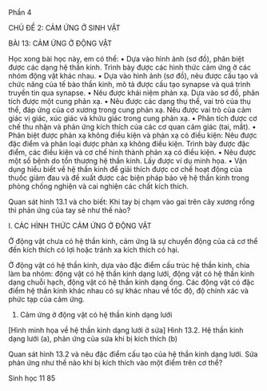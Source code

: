 Phần 4

CHỦ ĐỀ 2: CẢM ỨNG Ở SINH VẬT

BÀI 13: CẢM ỨNG Ở ĐỘNG VẬT

Học xong bài học này, em có thể:
• Dựa vào hình ảnh (sơ đồ), phân biệt được các dạng hệ thần kinh. Trình bày được các hình thức cảm ứng ở các nhóm động vật khác nhau.
• Dựa vào hình ảnh (sơ đồ), nêu được cấu tạo và chức năng của tế bào thần kinh, mô tả được cấu tạo synapse và quá trình truyền tin qua synapse.
• Nêu được khái niệm phản xạ. Dựa vào sơ đồ, phân tích được một cung phản xạ.
• Nêu được các dạng thụ thể, vai trò của thụ thể, đáp ứng của cơ xương trong cung phản xạ. Nêu được vai trò của cảm giác vị giác, xúc giác và khứu giác trong cung phản xạ.
• Phân tích được cơ chế thu nhận và phản ứng kích thích của các cơ quan cảm giác (tai, mắt).
• Phân biệt được phản xạ không điều kiện và phản xạ có điều kiện: Nêu được đặc điểm và phân loại được phản xạ không điều kiện. Trình bày được đặc điểm, các điều kiện và cơ chế hình thành phản xạ có điều kiện.
• Nêu được một số bệnh do tổn thương hệ thần kinh. Lấy được ví dụ minh họa.
• Vận dụng hiểu biết về hệ thần kinh để giải thích được cơ chế hoạt động của thuốc giảm đau và đề xuất được các biện pháp bảo vệ hệ thần kinh trong phòng chống nghiện và cai nghiện các chất kích thích.

Quan sát hình 13.1 và cho biết: Khi tay bị chạm vào gai trên cây xương rồng thì phản ứng của tay sẽ như thế nào?

I. CÁC HÌNH THỨC CẢM ỨNG Ở ĐỘNG VẬT

Ở động vật chưa có hệ thần kinh, cảm ứng là sự chuyển động của cả cơ thể đến kích thích có lợi hoặc tránh xa kích thích có hại.

Ở động vật có hệ thần kinh, dựa vào đặc điểm cấu trúc hệ thần kinh, chia làm ba nhóm: động vật có hệ thần kinh dạng lưới, động vật có hệ thần kinh dạng chuỗi hạch, động vật có hệ thần kinh dạng ống. Các động vật có đặc điểm hệ thần kinh khác nhau có sự khác nhau về tốc độ, độ chính xác và phức tạp của cảm ứng.

1. Cảm ứng ở động vật có hệ thần kinh dạng lưới

[Hình minh họa về hệ thần kinh dạng lưới ở sứa]
Hình 13.2. Hệ thần kinh dạng lưới (a), phản ứng của sứa khi bị kích thích (b)

Quan sát hình 13.2 và nêu đặc điểm cấu tạo của hệ thần kinh dạng lưới. Sứa phản ứng như thế nào khi bị kích thích vào một điểm trên cơ thể?

Sinh học 11 85